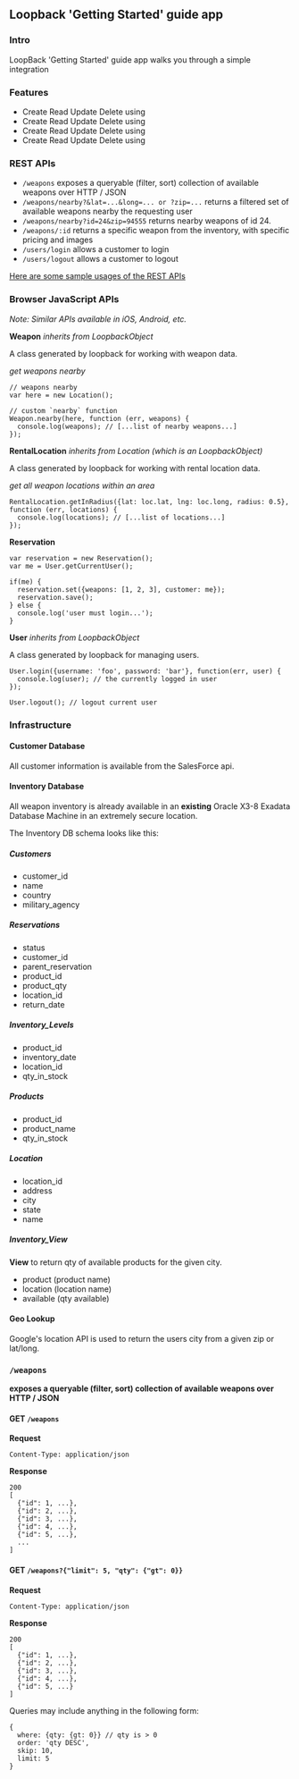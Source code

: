 ## Loopback 'Getting Started' guide app

### Intro

LoopBack 'Getting Started' guide app walks you through a simple integration

### Features

 - Create Read Update Delete using 
 - Create Read Update Delete using
 - Create Read Update Delete using
 - Create Read Update Delete using

### REST APIs

 - `/weapons` exposes a queryable (filter, sort) collection of available weapons over HTTP / JSON
 - `/weapons/nearby?&lat=...&long=... or ?zip=...` returns a filtered set of available weapons nearby the requesting user
 - `/weapons/nearby?id=24&zip=94555` returns nearby weapons of id 24.
 - `/weapons/:id` returns a specific weapon from the inventory, with specific pricing and images
 - `/users/login` allows a customer to login
 - `/users/logout` allows a customer to logout

[Here are some sample usages of the REST APIs](sample-api-usage.md)

### Browser JavaScript APIs

*Note: Similar APIs available in iOS, Android, etc.*

**Weapon** _inherits from LoopbackObject_

A class generated by loopback for working with weapon data.

_get weapons nearby_

    // weapons nearby
    var here = new Location();

    // custom `nearby` function
    Weapon.nearby(here, function (err, weapons) {
      console.log(weapons); // [...list of nearby weapons...]
    });
    
**RentalLocation** _inherits from Location (which is an LoopbackObject)_

A class generated by loopback for working with rental location data.

_get all weapon locations within an area_

    RentalLocation.getInRadius({lat: loc.lat, lng: loc.long, radius: 0.5}, function (err, locations) {
      console.log(locations); // [...list of locations...]
    });

**Reservation**

    var reservation = new Reservation();
    var me = User.getCurrentUser();

    if(me) {
      reservation.set({weapons: [1, 2, 3], customer: me});
      reservation.save();
    } else {
      console.log('user must login...');
    }
    
**User** _inherits from LoopbackObject_

A class generated by loopback for managing users.

    User.login({username: 'foo', password: 'bar'}, function(err, user) {
      console.log(user); // the currently logged in user
    });

    User.logout(); // logout current user

### Infrastructure

#### Customer Database

All customer information is available from the SalesForce api.

#### Inventory Database

All weapon inventory is already available in an **existing** Oracle X3-8 Exadata Database Machine in an extremely secure location.

The Inventory DB schema looks like this:

##### **Customers**
 - customer_id
 - name
 - country
 - military_agency
 
##### **Reservations**
 - status
 - customer_id
 - parent_reservation
 - product_id
 - product_qty
 - location_id
 - return_date
 
##### **Inventory_Levels**
 - product_id
 - inventory_date
 - location_id
 - qty_in_stock
 
##### **Products**
 - product_id
 - product_name
 - qty_in_stock
 
##### **Location**
 - location_id
 - address
 - city
 - state
 - name

##### **Inventory_View**

**View** to return qty of available products for the given city.

 - product (product name)
 - location (location name)
 - available (qty available)

#### Geo Lookup

Google's location API is used to return the users city from a given zip or lat/long.


### `/weapons`

**exposes a queryable (filter, sort) collection of available weapons over HTTP / JSON**


#### GET `/weapons`

**Request**

    Content-Type: application/json

**Response**

    200
    [
      {"id": 1, ...},
      {"id": 2, ...},
      {"id": 3, ...},
      {"id": 4, ...},
      {"id": 5, ...},
      ...
    ]
  
#### GET `/weapons?{"limit": 5, "qty": {"gt": 0}}`

**Request**

    Content-Type: application/json

**Response**

    200
    [
      {"id": 1, ...},
      {"id": 2, ...},
      {"id": 3, ...},
      {"id": 4, ...},
      {"id": 5, ...}
    ]

Queries may include anything in the following form:

    {
      where: {qty: {gt: 0}} // qty is > 0
      order: 'qty DESC',
      skip: 10,
      limit: 5
    }

